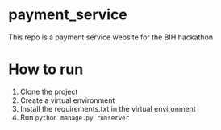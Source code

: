 # payment_service
This repo is a payment service website for the BIH hackathon

# How to run
1. Clone the project
2. Create a virtual environment
3. Install the requirements.txt in the virtual environment
4. Run ```python manage.py runserver```

